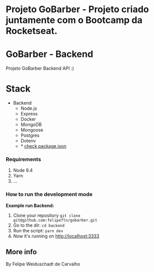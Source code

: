 # Projeto GoBarber - Projeto criado juntamente com o Bootcamp da Rocketseat.

# GoBarber - Backend

<p align="center">

Projeto GoBarber Backend API :)

# Stack

- Backend
  - Node.js
  - Express
  - Docker
  - MongoDB
  - Mongoose
  - Postgres
  - Dotenv
  - \* [check package.json](/package.json)

### Requirements

1. Node 9.4
1. Yarn
1. ...

### How to run the development mode
<step-by-step>

**Example run Backend:**
1. Clone your repository `git clone git@github.com:felipefln/gobarber.git`
2. Go to the dir: `cd backend`
3. Run the script: `yarn dev`
4. Now it's running on [http://localhost:3333](http://localhost:3333)


## More info

By Felipe Weiduschadt de Carvalho
